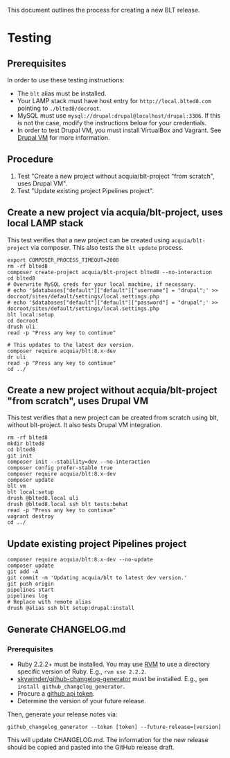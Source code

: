 This document outlines the process for creating a new BLT release.

# Testing

## Prerequisites

In order to use these testing instructions:

* The `blt` alias must be installed.
* Your LAMP stack must have host entry for `http://local.blted8.com` pointing to `./blted8/docroot`.
* MySQL must use `mysql://drupal:drupal@localhost/drupal:3306`. If this is not the case, modify the instructions below for your credentials.
* In order to test Drupal VM, you must install VirtualBox and Vagrant. See [Drupal VM](https://github.com/geerlingguy/drupal-vm#quick-start-guide) for more information.

## Procedure

1. Test "Create a new project without acquia/blt-project "from scratch", uses Drupal VM".
1. Test "Update existing project Pipelines project".

## Create a new project via acquia/blt-project, uses local LAMP stack

This test verifies that a new project can be created using `acquia/blt-project` via composer. This also tests the `blt update` process.

    export COMPOSER_PROCESS_TIMEOUT=2000
    rm -rf blted8
    composer create-project acquia/blt-project blted8 --no-interaction
    cd blted8
    # Overwrite MySQL creds for your local machine, if necessary.
    # echo '$databases["default"]["default"]["username"] = "drupal";' >> docroot/sites/default/settings/local.settings.php
    # echo '$databases["default"]["default"]["password"] = "drupal";' >> docroot/sites/default/settings/local.settings.php
    blt local:setup
    cd docroot
    drush uli
    read -p "Press any key to continue"

    # This updates to the latest dev version.
    composer require acquia/blt:8.x-dev
    dr uli
    read -p "Press any key to continue"
    cd ../

## Create a new project without acquia/blt-project "from scratch", uses Drupal VM

This test verifies that a new project can be created from scratch using blt, without blt-project. It also tests Drupal VM integration.

    rm -rf blted8
    mkdir blted8
    cd blted8
    git init
    composer init --stability=dev --no-interaction
    composer config prefer-stable true
    composer require acquia/blt:8.x-dev
    composer update
    blt vm
    blt local:setup
    drush @blted8.local uli
    drush @blted8.local ssh blt tests:behat
    read -p "Press any key to continue"
    vagrant destroy
    cd ../


## Update existing project Pipelines project

    composer require acquia/blt:8.x-dev --no-update
    composer update
    git add -A
    git commit -m 'Updating acquia/blt to latest dev version.'
    git push origin
    pipelines start
    pipelines log
    # Replace with remote alias
    drush @alias ssh blt setup:drupal:install
    

## Generate CHANGELOG.md

### Prerequisites

* Ruby 2.2.2+ must be installed. You may use [RVM](https://rvm.io/rvm/install) to use a directory specific version of Ruby. E.g., `rvm use 2.2.2`.
* [skywinder/github-changelog-generator](https://github.com/skywinder/github-changelog-generator) must be installed. E.g., `gem install github_changelog_generator`.
* Procure a [github api token](https://github.com/skywinder/github-changelog-generator#github-token).
* Determine the version of your future release.

Then, generate your release notes via:

    github_changelog_generator --token [token] --future-release=[version]

This will update CHANGELOG.md. The information for the new release should be copied and pasted into the GitHub release draft.

